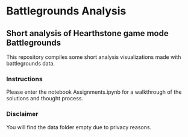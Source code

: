 # Battlegrounds Analysis

## Short analysis of Hearthstone game mode Battlegrounds

This repository compiles some short analysis visualizations made with battlegrounds data.

### Instructions

Please enter the notebook Assignments.ipynb for a walkthrough of the solutions and thought process.


### Disclaimer

You will find the data folder empty due to privacy reasons.

